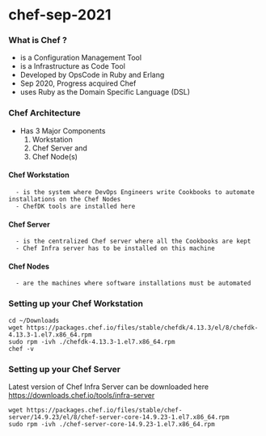 # chef-sep-2021

### What is Chef ?
- is a Configuration Management Tool
- is a Infrastructure as Code Tool
- Developed by OpsCode in Ruby and Erlang 
- Sep 2020,  Progress acquired Chef
- uses Ruby as the Domain Specific Language (DSL)

### Chef Architecture
- Has 3 Major Components
  1.  Workstation
  2.  Chef Server and
  3.  Chef Node(s)

#### Chef Workstation
      - is the system where DevOps Engineers write Cookbooks to automate installations on the Chef Nodes
      - ChefDK tools are installed here

#### Chef Server
      - is the centralized Chef server where all the Cookbooks are kept
      - Chef Infra server has to be installed on this machine

#### Chef Nodes
      - are the machines where software installations must be automated 
      
### Setting up your Chef Workstation
```
cd ~/Downloads
wget https://packages.chef.io/files/stable/chefdk/4.13.3/el/8/chefdk-4.13.3-1.el7.x86_64.rpm
sudo rpm -ivh ./chefdk-4.13.3-1.el7.x86_64.rpm
chef -v
```

### Setting up your Chef Server
Latest version of Chef Infra Server can be downloaded here https://downloads.chef.io/tools/infra-server
```
wget https://packages.chef.io/files/stable/chef-server/14.9.23/el/8/chef-server-core-14.9.23-1.el7.x86_64.rpm
sudo rpm -ivh ./chef-server-core-14.9.23-1.el7.x86_64.rpm
```
